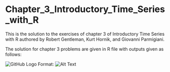 # Chapter_3_Introductory_Time_Series_with_R
This is the solution to the exercises of chapter 3 of Introductory Time Series with R authored by Robert Gentleman, Kurt Hornik, and Giovanni Parmigiani. 

The solution for chapter 3 problems are given in R file with outputs given as follows:

![GitHub Logo](/CBE.png)
Format: ![Alt Text](https://raw.githubusercontent.com/vahidNaghshin/Chapter_1_Introductory_Time_Series_with_R/CBE.png)
